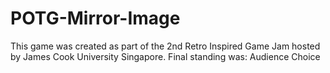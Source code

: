 # POTG-Mirror-Image

This game was created as part of the 2nd Retro Inspired Game Jam hosted by James Cook University Singapore.
Final standing was: Audience Choice
